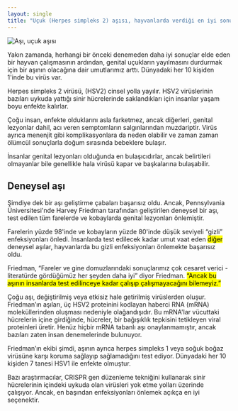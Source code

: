 ```yaml
---
layout: single
title: "Uçuk (Herpes simpleks 2) aşısı, hayvanlarda verdiği en iyi sonuçtan sonra insanlarda test edilecek"
---
```

![Aşı, uçuk aşısı](https://images.pexels.com/photos/415816/pexels-photo-415816.jpeg?auto=compress&cs=tinysrgb&dpr=2&h=750&w=1260)

Yakın zamanda, herhangi bir önceki denemeden daha iyi sonuçlar elde eden bir hayvan çalışmasının ardından, genital uçukların yayılmasını durdurmak için bir aşının olacağına dair umutlarımız arttı. Dünyadaki her 10 kişiden 1'inde bu virüs var.

Herpes simpleks 2 virüsü, (HSV2) cinsel yolla yayılır. HSV2 virüslerinin bazıları uykuda yattığı sinir hücrelerinde saklandıkları için insanlar yaşam boyu enfekte kalırlar.

Çoğu insan, enfekte olduklarını asla farketmez, ancak diğerleri, genital lezyonlar dahil, acı veren semptomların salgınlarından muzdariptir. Virüs ayrıca menenjit gibi komplikasyonlara da neden olabilir ve zaman zaman ölümcül sonuçlarla doğum sırasında bebeklere bulaşır.

İnsanlar genital lezyonları olduğunda en bulaşıcıdırlar, ancak belirtileri olmayanlar bile genellikle hala virüsü kapar ve başkalarına bulaşabilir.

Deneysel aşı
-
Şimdiye dek bir aşı geliştirme çabaları başarısız oldu. Ancak, Pennsylvania Üniversitesi'nde Harvey Friedman tarafından geliştirilen deneysel bir aşı, test edilen tüm farelerde ve kobaylarda genital lezyonları önlemiştir.

Farelerin yüzde 98'inde ve kobayların yüzde 80'inde düşük seviyeli “gizli” enfeksiyonları önledi. İnsanlarda test edilecek kadar umut vaat eden <mark>diğer</mark> deneysel aşılar, hayvanlarda bu gizli enfeksiyonları önlemekte başarısız oldu.

Friedman, “Fareler ve gine domuzlarındaki sonuçlarımız çok cesaret verici - literatürde gördüğümüz her şeyden daha iyi” diyor Friedman. <mark>“Ancak bu aşının insanlarda test edilinceye kadar çalışıp çalışmayacağını bilemeyiz.”</mark>

Çoğu aşı, değiştirilmiş veya etkisiz hale getirilmiş virüslerden oluşur. Friedman’ın aşıları, üç HSV2 proteinini kodlayan haberci RNA (mRNA) moleküllerinden oluşması nedeniyle olağandışıdır. Bu mRNA'lar vücuttaki hücrelerin içine girdiğinde, hücreler, bir bağışıklık tepkisini tetikleyen viral proteinleri üretir. Henüz hiçbir mRNA tabanlı aşı onaylanmamıştır, ancak bazıları zaten insan denemelerinde bulunuyor.

Friedman’ın ekibi şimdi, aşının ayrıca herpes simpleks 1 veya soğuk boğaz virüsüne karşı koruma sağlayıp sağlamadığını test ediyor. Dünyadaki her 10 kişiden 7 tanesi HSV1 ile enfekte olmuştur.

Bazı araştırmacılar, CRISPR gen düzenleme tekniğini kullanarak sinir hücrelerinin içindeki uykuda olan virüsleri yok etme yolları üzerinde çalışıyor. Ancak, en başından enfeksiyonları önlemek açıkça en iyi seçenektir.
